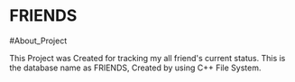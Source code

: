 # FRIENDS

#About_Project

This Project was Created for tracking my all friend's current status.
This is the database name as FRIENDS, Created by using C++ File System. 
